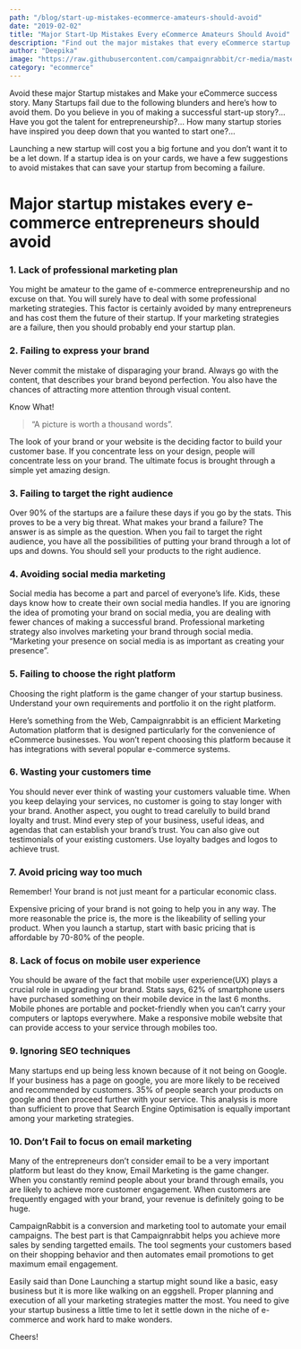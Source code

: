 ```yaml
---
path: "/blog/start-up-mistakes-ecommerce-amateurs-should-avoid"
date: "2019-02-02"
title: "Major Start-Up Mistakes Every eCommerce Amateurs Should Avoid"
description: "Find out the major mistakes that every eCommerce startup amateurs commit via this blog post. Don't try to do the same mistakes again. Stop failing today."
author: "Deepika"
image: "https://raw.githubusercontent.com/campaignrabbit/cr-media/master/images/blog/Major-Start-Up-mistakes-every-E-Commerce-amateurs-should-avoid/Major-Start-Up-mistakes-every-E-Commerce-amateurs-should-avoid.jpg"
category: "ecommerce"
---
```

Avoid these major Startup mistakes and Make your eCommerce success story. Many Startups fail due to the following blunders and here’s how to avoid them.
Do you believe in you of making a successful start-up story?…
Have you got the talent for entrepreneurship?…
How many startup stories have inspired you deep down that you wanted to start one?…

Launching a new startup will cost you a big fortune and you don’t want it to be a let down. If a startup idea is on your cards, we have a few suggestions to avoid mistakes that can save your startup from becoming a failure.
# Major startup mistakes every e-commerce entrepreneurs should avoid

### 1. Lack of professional marketing plan

You might be amateur to the game of e-commerce entrepreneurship and no excuse on that. You will surely have to deal with some professional marketing strategies. This factor is certainly avoided by many entrepreneurs and has cost them the future of their startup. If your marketing strategies are a failure, then you should probably end your startup plan.
### 2. Failing to express your brand

Never commit the mistake of disparaging your brand. Always go with the content, that describes your brand beyond perfection. You also have the chances of attracting more attention through visual content.

Know What!
>  “A picture is worth a thousand words”.

The look of your brand or your website is the deciding factor to build your customer base. If you concentrate less on your design, people will concentrate less on your brand. The ultimate focus is brought through a simple yet amazing design.
### 3. Failing to target the right audience

Over 90% of the startups are a failure these days if you go by the stats. This proves to be a very big threat.
What makes your brand a failure?
The answer is as simple as the question. When you fail to target the right audience, you have all the possibilities of putting your brand through a lot of ups and downs. You should sell your products to the right audience.
### 4. Avoiding social media marketing

Social media has become a part and parcel of everyone’s life. Kids, these days know how to create their own social media handles. If you are ignoring the idea of <link-text url="https://www.campaignrabbit.com/blog/quick-ways-to-promote-your-ecommerce-store-in-2019/" target="_blank" rel="noopener">promoting your brand on social media, you are dealing with fewer chances of making a successful brand. Professional marketing strategy also involves marketing your brand through social media. “Marketing your presence on social media is as important as creating your presence”.
### 5. Failing to choose the right platform

Choosing the right platform is the game changer of your startup business. Understand your own requirements and portfolio it on the right platform.

Here’s something from the Web,
<link-text url="https://www.campaignrabbit.com/" target="_blank" rel="noopener">Campaignrabbit</link-text> is an efficient Marketing Automation platform that is designed particularly for the convenience of eCommerce businesses.
You won’t repent choosing this platform because it has integrations with several popular e-commerce systems.
### 6. Wasting your customers time

You should never ever think of wasting your customers valuable time. When you keep delaying your services, no customer is going to stay longer with your brand. Another aspect, you ought to tread carelully to build brand loyalty and trust. Mind every step of your business, useful ideas, and agendas that can establish your brand’s trust.
You can also give out testimonials of your existing customers. Use loyalty badges and logos to achieve trust.
### 7. Avoid pricing way too much

Remember!
Your brand is not just meant for a particular economic class.

Expensive pricing of your brand is not going to help you in any way. The more reasonable the price is, the more is the likeability of selling your product. When you launch a startup, start with basic pricing that is affordable by 70-80% of the people.
### 8. Lack of focus on mobile user experience

You should be aware of the fact that mobile user experience(UX) plays a crucial role in upgrading your brand. Stats says, 62% of smartphone users have purchased something on their mobile device in the last 6 months. Mobile phones are portable and pocket-friendly when you can’t carry your computers or laptops everywhere. Make a responsive mobile website that can provide access to your service through mobiles too.
### 9. Ignoring SEO techniques

Many startups end up being less known because of it not being on Google. If your business has a page on google, you are more likely to be received and recommended by customers. 35% of people search your products on google and then proceed further with your service. This analysis is more than sufficient to prove that Search Engine Optimisation is equally important among your marketing strategies.
### 10. Don’t Fail to focus on email marketing

Many of the entrepreneurs don’t consider email to be a very important platform but least do they know, Email Marketing is the game changer. When you constantly remind people about your brand through emails, you are likely to achieve more customer engagement.
When customers are frequently engaged with your brand, your revenue is definitely going to be huge.

CampaignRabbit is a conversion and marketing tool to automate your email campaigns. The best part is that Campaignrabbit helps you <link-text url="https://www.campaignrabbit.com/features/" target="_blank" rel="noopener">achieve more sales by sending targetted emails.</link-text> The tool segments your customers based on their shopping behavior and then automates email promotions to get maximum email engagement.

Easily said than Done
Launching a startup might sound like a basic, easy business but it is more like walking on an eggshell. Proper planning and execution of all your marketing strategies matter the most. You need to give your startup business a little time to let it settle down in the niche of e-commerce and work hard to make wonders.

Cheers!
